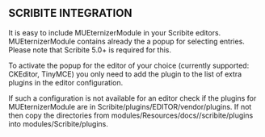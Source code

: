 SCRIBITE INTEGRATION
--------------------

It is easy to include MUEternizerModule in your Scribite editors.
MUEternizerModule contains already the a popup for selecting entries.
Please note that Scribite 5.0+ is required for this.

To activate the popup for the editor of your choice (currently supported: CKEditor, TinyMCE)
you only need to add the plugin to the list of extra plugins in the editor configuration.

If such a configuration is not available for an editor check if the plugins for
MUEternizerModule are in Scribite/plugins/EDITOR/vendor/plugins. If not then copy the directories from
    modules/Resources/docs//scribite/plugins into modules/Scribite/plugins.
